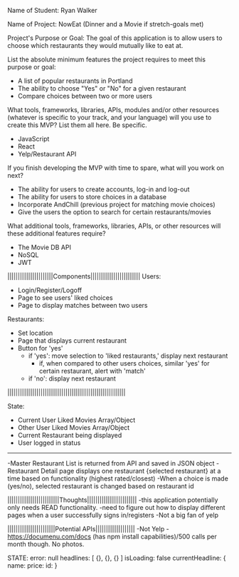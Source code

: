 Name of Student: Ryan Walker

Name of Project: NowEat (Dinner and a Movie if stretch-goals met)

Project's Purpose or Goal: The goal of this application is to allow users to choose which restaurants they would mutually like to eat at.

List the absolute minimum features the project requires to meet this purpose or goal:
- A list of popular restaurants in Portland
- The ability to choose "Yes" or "No" for a given restaurant
- Compare choices between two or more users

What tools, frameworks, libraries, APIs, modules and/or other resources (whatever is specific to your track, and your language) will you use to create this MVP? List them all here. Be specific.
- JavaScript 
- React
- Yelp/Restaurant API

If you finish developing the MVP with time to spare, what will you work on next?
- The ability for users to create accounts, log-in and log-out
- The ability for users to store choices in a database
- Incorporate AndChill (previous project for matching movie choices)
- Give the users the option to search for certain restaurants/movies

What additional tools, frameworks, libraries, APIs, or other resources will these additional features require?
- The Movie DB API
- NoSQL
- JWT


||||||||||||||||||||||Components||||||||||||||||||||||||
Users:
* Login/Register/Logoff
* Page to see users' liked choices
* Page to display matches between two users

Restaurants:
* Set location
* Page that displays current restaurant
* Button for 'yes'
  * if 'yes': move selection to 'liked restaurants,' display next restaurant
    * if, when compared to other users choices, similar 'yes' for certain restaurant, alert with 'match'
  * if 'no': display next restaurant

|||||||||||||||||||||||||||||||||||||||||||||||||||||||||

State: 
* Current User Liked Movies Array/Object
* Other User Liked Movies Array/Object
* Current Restaurant being displayed
* User logged in status
*** 
-Master Restaurant List is returned from API and saved in JSON object
-Restaurant Detail page displays one restaurant {selected restaurant} at a time based on functionality (highest rated/closest)
-When a choice is made (yes/no), selected restaurant is changed based on restaurant id


|||||||||||||||||||||||||Thoughts||||||||||||||||||||||||
-this application potentially only needs READ functionality. 
-need to figure out how to display different pages when a user successfully signs in/registers
-Not a big fan of yelp

|||||||||||||||||||||||Potential APIs|||||||||||||||||||
-Not Yelp
-https://documenu.com/docs (has npm install capabilities)/500 calls per month though. No photos.




STATE:
error: null
headlines: [
  {},
  {},
  {}
]
isLoading: false
currentHeadline: {
  name: 
  price:
  id:
}